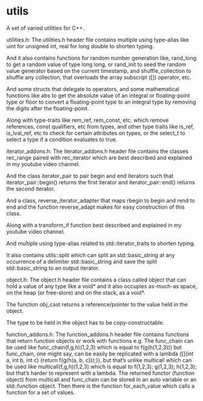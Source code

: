 # utils
A set of varied utilities for C++.

utilities.h:
The utilities.h header file contains multiple using type-alias like uint for unsigned int,
real for long double to shorten typing.

And it also contains functions for random number generation like, 
rand_long to get a random value of type long long,
or rand_init to seed the random value generator based on the current timestamp,
and shuffle_collection to shuffle any collection, that overloads the array subscript ([]) operator, etc.

And some structs that delegate to operators, and some mathematical functions like 
abs to get the absolute value of an integral or floating-point type or 
floor to convert a floating-point type to an integral type by removing the digits after the floating-point.

Along with type-traits like 
rem_ref, rem_const, etc. 
which remove references, const qualifiers, etc from types, and other type traits like 
is_ref, is_lval_ref, etc 
to check for certain attributes on types, 
or the select_t to select a type if a condition evaluates to true.

iterator_addons.h:
The iterator_addons.h header file contains
the classes rec_range paired with rec_iterator which are best described and 
explained in my youtube video channel.

And the class iterator_pair to pair begin and end iterators 
such that iterator_pair::begin() returns the first iterator and 
iterator_pair::end() returns the second iterator.

And a class, reverse_iterator_adapter that maps 
rbegin to begin and 
rend to end and the function reverse_adapt makes for easy construction of this class.

Along with a transform_if function best described and explained in my youtube video channel.

And multiple using type-alias related to std::iterator_traits to shorten typing.

It also contains utils::split which can split an std::basic_string at any occurrence of a 
delimiter std::basic_string and save the split std::basic_string to an output iterator.

object.h:
The object.h header file contains a class called object that can hold a value of any type 
like a void* and it also occupies as-much-as space, on the heap (or free-store) 
and on the stack, as a void*.

The function obj_cast returns a reference/pointer to the value held in the object.

The type to be held in the object has to be copy-constructable.

function_addons.h:
The function_addons.h header file contains functions that 
return function objects or work with functions e.g.
The func_chain can be used like
func_chain(f,g,h)(1,2,3) which is equal to
f(g(h(1,2,3)))
but func_chain, one might say, can be easily be replicated with a lambda 
([](int a, int b, int c)
{return f(g(h(a, b, c)));}),
but that’s unlike multicall which can be used like
multicall(f,g,h)(1,2,3) which is equal to
f(1,2,3);
g(1,2,3);
h(1,2,3);
but that’s harder to represent with a lambda.
The returned functor (function object) from multicall and func_chain can be 
stored in an auto variable or an std::function object.
Then there is the function for_each_value which calls a function for a set of values. 
